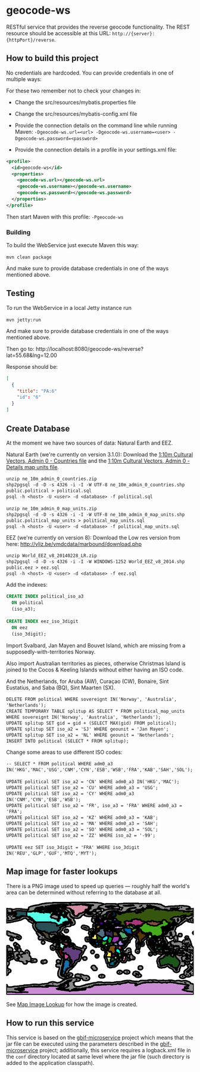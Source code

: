 # geocode-ws

RESTful service that provides the reverse geocode functionality. The REST resource should be accessible at this URL: `http://{server}:{httpPort}/reverse`.

## How to build this project

No credentials are hardcoded. You can provide credentials in one of multiple ways:

For these two remember not to check your changes in:
 - Change the src/resources/mybatis.properties file
 - Change the src/resources/mybatis-config.xml file

 - Provide the connection details on the command line while running Maven:
    ```-Dgeocode-ws.url=<url> -Dgeocode-ws.username=<user> -Dgeocode-ws.password=<password>```

 - Provide the connection details in a profile in your settings.xml file:

```xml
<profile>
  <id>geocode-ws</id>
  <properties>
    <geocode-ws.url></geocode-ws.url>
    <geocode-ws.username></geocode-ws.username>
    <geocode-ws.password></geocode-ws.password>
  </properties>
</profile>
```

Then start Maven with this profile: `-Pgeocode-ws`

### Building

To build the WebService just execute Maven this way:

```mvn clean package```

And make sure to provide database credentials in one of the ways mentioned above.

## Testing

To run the WebService in a local Jetty instance run

```mvn jetty:run```

And make sure to provide database credentials in one of the ways mentioned above.

Then go to: http://localhost:8080/geocode-ws/reverse?lat=55.68&lng=12.00

Response should be:

```json
[
  {
    "title": "PA:6"
    "id": "6"
  }
]
```

## Create Database

At the moment we have two sources of data: Natural Earth and EEZ.

Natural Earth (we're currently on version 3.1.0):
Download the [1:10m Cultural Vectors, Admin 0 - Countries file](http://www.naturalearthdata.com/downloads/10m-cultural-vectors/10m-admin-0-countries/)
and the [1:10m Cultural Vectors, Admin 0 - Details map units file](http://www.naturalearthdata.com/downloads/10m-cultural-vectors/10m-admin-0-details/).

```
unzip ne_10m_admin_0_countries.zip
shp2pgsql -d -D -s 4326 -i -I -W UTF-8 ne_10m_admin_0_countries.shp public.political > political.sql
psql -h <host> -U <user> -d <database> -f political.sql

unzip ne_10m_admin_0_map_units.zip
shp2pgsql -d -D -s 4326 -i -I -W UTF-8 ne_10m_admin_0_map_units.shp public.political_map_units > political_map_units.sql
psql -h <host> -U <user> -d <database> -f political_map_units.sql
```

EEZ (we're currently on version 8):
Download the Low res version from here: http://vliz.be/vmdcdata/marbound/download.php

```
unzip World_EEZ_v8_20140228_LR.zip
shp2pgsql -d -D -s 4326 -i -I -W WINDOWS-1252 World_EEZ_v8_2014.shp public.eez > eez.sql
psql -h <host> -U <user> -d <database> -f eez.sql
```

Add the indexes:

```sql
CREATE INDEX political_iso_a3
  ON political
  (iso_a3);

CREATE INDEX eez_iso_3digit
  ON eez
  (iso_3digit);
```

Import Svalbard, Jan Mayen and Bouvet Island, which are missing from a supposedly-with-territories Norway.

Also import Australian territories as pieces, otherwise Christmas Island is joined to the Cocos & Keeling Islands without either having an ISO code.

And the Netherlands, for Aruba (AW), Curaçao (CW), Bonaire, Sint Eustatius, and Saba (BQ), Sint Maarten (SX).

```
DELETE FROM political WHERE sovereignt IN('Norway', 'Australia', 'Netherlands');
CREATE TEMPORARY TABLE splitup AS SELECT * FROM political_map_units WHERE sovereignt IN('Norway', 'Australia', 'Netherlands');
UPDATE splitup SET gid = gid + (SELECT MAX(gid) FROM political);
UPDATE splitup SET iso_a2 = 'SJ' WHERE geounit = 'Jan Mayen';
UPDATE splitup SET iso_a2 = 'NL' WHERE geounit = 'Netherlands';
INSERT INTO political (SELECT * FROM splitup);
```

Change some areas to use different ISO codes:

```
-- SELECT * FROM political WHERE adm0_a3 IN('HKG','MAC','USG','CNM','CYN','ESB','WSB','FRA','KAB','SAH','SOL');

UPDATE political SET iso_a2 = 'CN' WHERE adm0_a3 IN('HKG','MAC');
UPDATE political SET iso_a2 = 'CU' WHERE adm0_a3 = 'USG';
UPDATE political SET iso_a2 = 'CY' WHERE adm0_a3 IN('CNM','CYN','ESB','WSB');
UPDATE political SET iso_a2 = 'FR', iso_a3 = 'FRA' WHERE adm0_a3 = 'FRA';
UPDATE political SET iso_a2 = 'KZ' WHERE adm0_a3 = 'KAB';
UPDATE political SET iso_a2 = 'MA' WHERE adm0_a3 = 'SAH';
UPDATE political SET iso_a2 = 'SO' WHERE adm0_a3 = 'SOL';
UPDATE political SET iso_a2 = 'ZZ' WHERE iso_a2 = '-99';

UPDATE eez SET iso_3digit = 'FRA' WHERE iso_3digit IN('REU','GLP','GUF','MTQ','MYT');
```

## Map image for faster lookups

There is a PNG image used to speed up queries — roughly half the world's area can be determined without referring to the database at all.

![PNG map cache](./src/main/resources/org/gbif/geocode/ws/service/impl/world.png)

See [Map Image Lookup](./MapImageLookup.md) for how the image is created.

## How to run this service

This service is based on the [gbif-microservice](https://github.com/gbif/gbif-microservice) project which means that the
jar file can be executed using the parameters described in the [gbif-microservice](https://github.com/gbif/gbif-microservice)
project; additionally, this service requires a logback.xml file in the `conf` directory located at same level where the
jar file (such directory is added to the application classpath).
